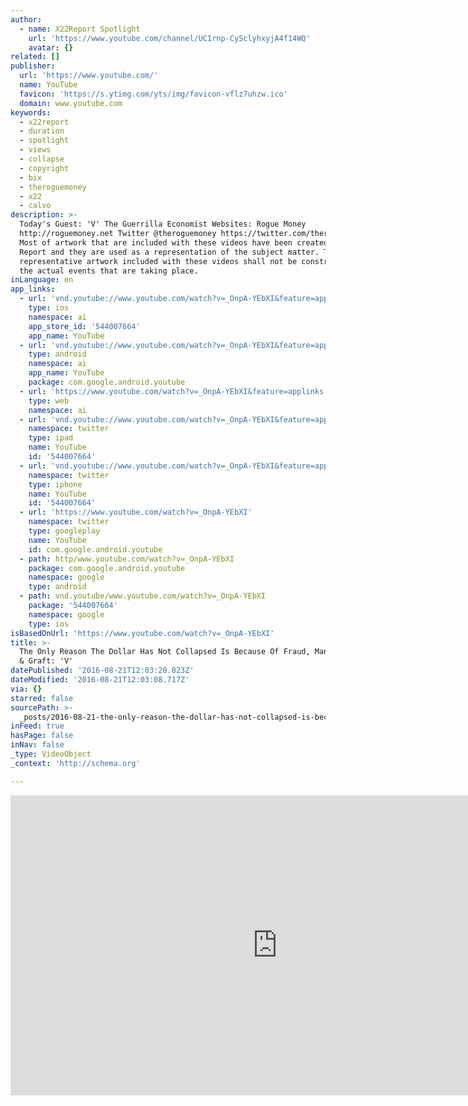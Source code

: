 ```yaml
---
author:
  - name: X22Report Spotlight
    url: 'https://www.youtube.com/channel/UC1rnp-CySclyhxyjA4f14WQ'
    avatar: {}
related: []
publisher:
  url: 'https://www.youtube.com/'
  name: YouTube
  favicon: 'https://s.ytimg.com/yts/img/favicon-vflz7uhzw.ico'
  domain: www.youtube.com
keywords:
  - x22report
  - duration
  - spotlight
  - views
  - collapse
  - copyright
  - bix
  - theroguemoney
  - x22
  - calvo
description: >-
  Today's Guest: 'V' The Guerrilla Economist Websites: Rogue Money
  http://roguemoney.net Twitter @theroguemoney https://twitter.com/theroguemoney
  Most of artwork that are included with these videos have been created by X22
  Report and they are used as a representation of the subject matter. The
  representative artwork included with these videos shall not be construed as
  the actual events that are taking place.
inLanguage: en
app_links:
  - url: 'vnd.youtube://www.youtube.com/watch?v=_OnpA-YEbXI&feature=applinks'
    type: ios
    namespace: ai
    app_store_id: '544007664'
    app_name: YouTube
  - url: 'vnd.youtube://www.youtube.com/watch?v=_OnpA-YEbXI&feature=applinks'
    type: android
    namespace: ai
    app_name: YouTube
    package: com.google.android.youtube
  - url: 'https://www.youtube.com/watch?v=_OnpA-YEbXI&feature=applinks'
    type: web
    namespace: ai
  - url: 'vnd.youtube://www.youtube.com/watch?v=_OnpA-YEbXI&feature=applinks'
    namespace: twitter
    type: ipad
    name: YouTube
    id: '544007664'
  - url: 'vnd.youtube://www.youtube.com/watch?v=_OnpA-YEbXI&feature=applinks'
    namespace: twitter
    type: iphone
    name: YouTube
    id: '544007664'
  - url: 'https://www.youtube.com/watch?v=_OnpA-YEbXI'
    namespace: twitter
    type: googleplay
    name: YouTube
    id: com.google.android.youtube
  - path: http/www.youtube.com/watch?v=_OnpA-YEbXI
    package: com.google.android.youtube
    namespace: google
    type: android
  - path: vnd.youtube/www.youtube.com/watch?v=_OnpA-YEbXI
    package: '544007664'
    namespace: google
    type: ios
isBasedOnUrl: 'https://www.youtube.com/watch?v=_OnpA-YEbXI'
title: >-
  The Only Reason The Dollar Has Not Collapsed Is Because Of Fraud, Manipulation
  & Graft: 'V'
datePublished: '2016-08-21T12:03:20.823Z'
dateModified: '2016-08-21T12:03:08.717Z'
via: {}
starred: false
sourcePath: >-
  _posts/2016-08-21-the-only-reason-the-dollar-has-not-collapsed-is-because-of-f.md
inFeed: true
hasPage: false
inNav: false
_type: VideoObject
_context: 'http://schema.org'

---
```

<iframe src="https://cdn.embedly.com/widgets/media.html?src=https%3A%2F%2Fwww.youtube.com%2Fembed%2F_OnpA-YEbXI%3Ffeature%3Doembed&amp;url=http%3A%2F%2Fwww.youtube.com%2Fwatch%3Fv%3D_OnpA-YEbXI&amp;image=https%3A%2F%2Fi.ytimg.com%2Fvi%2F_OnpA-YEbXI%2Fhqdefault.jpg&amp;key=b7d04c9b404c499eba89ee7072e1c4f7&amp;type=text%2Fhtml&amp;schema=youtube" width="854" height="480" scrolling="no" frameborder="0" allowfullscreen="" style=""></iframe>